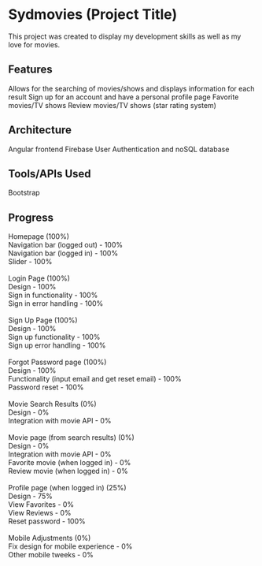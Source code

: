 # Sydmovies (Project Title)

This project was created to display my development skills as well as my love for movies.

## Features

Allows for the searching of movies/shows and displays information for each result 
Sign up for an account and have a personal profile page
Favorite movies/TV shows
Review movies/TV shows (star rating system)


## Architecture

Angular frontend
Firebase User Authentication and noSQL database 

## Tools/APIs Used
Bootstrap

## Progress
Homepage (100%)\
Navigation bar (logged out) - 100%\
Navigation bar (logged in) - 100%\
Slider - 100%\
\
Login Page (100%)\
Design - 100%\
Sign in functionality - 100%\
Sign in error handling - 100%\
\
Sign Up Page (100%)\
Design - 100%\
Sign up functionality - 100%\
Sign up error handling - 100%\
\
Forgot Password page (100%)\
Design - 100%\
Functionality (input email and get reset email) - 100%\
Password reset - 100%\
\
Movie Search Results (0%)\
Design - 0%\
Integration with movie API - 0%\
\
Movie page (from search results) (0%)\
Design - 0%\
Integration with movie API - 0%\
Favorite movie (when logged in) - 0%\
Review movie (when logged in) - 0%\
\
Profile page (when logged in) (25%)\
Design - 75%\
View Favorites - 0%\
View Reviews - 0%\
Reset password - 100%\
\
Mobile Adjustments (0%)\
Fix design for mobile experience - 0%\
Other mobile tweeks - 0%

